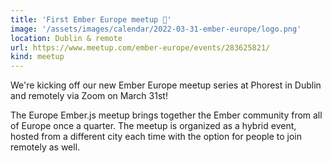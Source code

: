 ```yaml
---
title: 'First Ember Europe meetup 🎉'
image: '/assets/images/calendar/2022-03-31-ember-europe/logo.png'
location: Dublin & remote
url: https://www.meetup.com/ember-europe/events/283625821/
kind: meetup
---
```


We're kicking off our new Ember Europe meetup series at Phorest in Dublin and
remotely via Zoom on March 31st!

The Europe Ember.js meetup brings together the Ember community from all of
Europe once a quarter. The meetup is organized as a hybrid event, hosted from a
different city each time with the option for people to join remotely as well.

